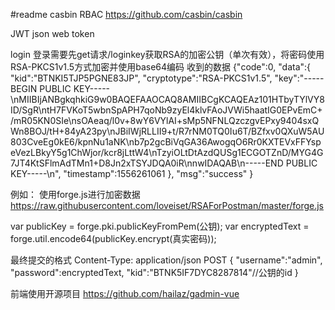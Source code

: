 #readme
casbin RBAC
https://github.com/casbin/casbin

JWT json web token

login
登录需要先get请求/loginkey获取RSA的加密公钥（单次有效），将密码使用RSA-PKCS1v1.5方式加密并使用base64编码
收到的数据
{"code":0,
"data":{
"kid":"BTNKI5TJP5PGNE83JP",
"cryptotype":"RSA-PKCS1v1.5",
"key":"-----BEGIN PUBLIC KEY-----\nMIIBIjANBgkqhkiG9w0BAQEFAAOCAQ8AMIIBCgKCAQEAz101HTbyTYlVY8ID/SgR\ntH7FVKoT5wbnSpAPH7qoNb9zyEl4klvFAoJVWi5haatIG0EPvEmC+/mR05KN0SIe\nsOAeaq/l0v+8wY6VYlAI+sMp5NFNLQzczgvEPxy9404sxQWn8BOJ/tH+84yA23py\nJBiIWjRLLII9+t/R7rNM0TQ0Iu6T/BZfxv0QXuW5AU803CveEg0kE6/kpnNu1aNK\nb7p2gcBiVqGA36AwogqO6Rr0KXTEVxFFYspeVezLBkyY5g1ChWjor/kcr8jLttW4\nTzyiOLtDtAzdQUSg1ECGOTZnD/MYG4G7JT4KtSFlmAdTMn1+D8Jn2xTSYJDQA0iR\nnwIDAQAB\n-----END PUBLIC KEY-----\n",
"timestamp":1556261061
},
"msg":"success"
}

例如：
使用forge.js进行加密数据
https://raw.githubusercontent.com/loveiset/RSAForPostman/master/forge.js

var publicKey = forge.pki.publicKeyFromPem(公钥);
var encryptedText = forge.util.encode64(publicKey.encrypt(真实密码));

最终提交的格式
Content-Type: application/json
POST
{
"username":"admin",
"password":encryptedText,
"kid":"BTNK5IF7DYC8287814"//公钥的id
}


前端使用开源项目
https://github.com/hailaz/gadmin-vue